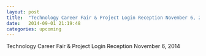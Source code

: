 ```yaml
---
layout: post
title:  "Technology Career Fair & Project Login Reception November 6, 2014"
date:   2014-09-01 21:19:48
categories: upcoming
---
```

Technology Career Fair & Project Login Reception November 6, 2014